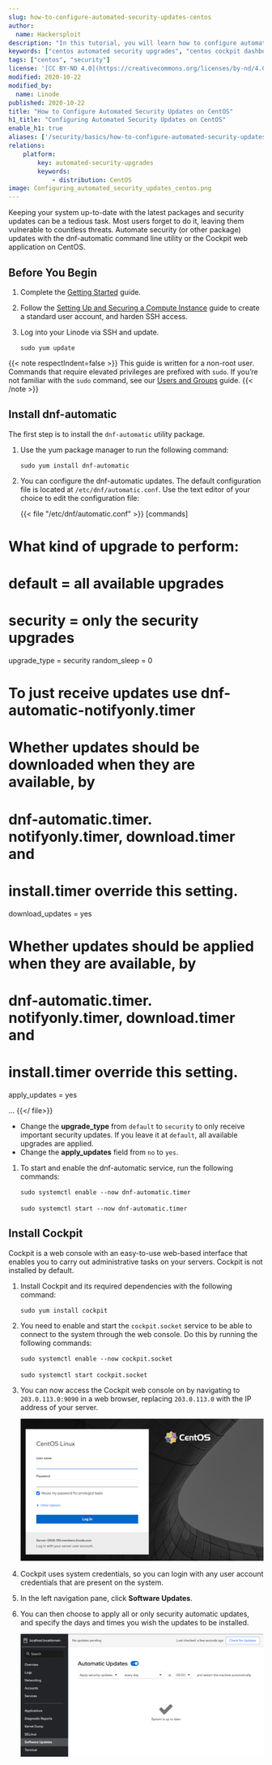 ```yaml
---
slug: how-to-configure-automated-security-updates-centos
author:
  name: Hackersploit
description: "In this tutorial, you will learn how to configure automated updates on CentOS using the dnf-automatic tool or the Cockpit web application."
keywords: ["centos automated security upgrades", "centos cockpit dashboard"]
tags: ["centos", "security"]
license: '[CC BY-ND 4.0](https://creativecommons.org/licenses/by-nd/4.0)'
modified: 2020-10-22
modified_by:
  name: Linode
published: 2020-10-22
title: "How to Configure Automated Security Updates on CentOS"
h1_title: "Configuring Automated Security Updates on CentOS"
enable_h1: true
aliases: ['/security/basics/how-to-configure-automated-security-updates-centos/']
relations:
    platform:
        key: automated-security-upgrades
        keywords:
            - distribution: CentOS
image: Configuring_automated_security_updates_centos.png
---
```


Keeping your system up-to-date with the latest packages and security updates can be a tedious task. Most users forget to do it, leaving them vulnerable to countless threats. Automate security (or other package) updates with the dnf-automatic command line utility or the Cockpit web application on CentOS.

## Before You Begin

1.  Complete the [Getting Started](/docs/guides/getting-started) guide.

1.  Follow the [Setting Up and Securing a Compute Instance](/docs/guides/set-up-and-secure/) guide to create a standard user account, and harden SSH access.

1.  Log into your Linode via SSH and update.

        sudo yum update

{{< note respectIndent=false >}}
This guide is written for a non-root user. Commands that require elevated privileges are prefixed with `sudo`. If you’re not familiar with the `sudo` command, see our [Users and Groups](/docs/guides/linux-users-and-groups) guide.
{{< /note >}}

## Install dnf-automatic

The first step is to install the `dnf-automatic` utility package.

1.  Use the yum package manager to run the following command:

        sudo yum install dnf-automatic

1.  You can configure the dnf-automatic updates. The default configuration file is located at `/etc/dnf/automatic.conf`. Use the text editor of your choice to edit the configuration file:

    {{< file "/etc/dnf/automatic.conf" >}}
[commands]
#  What kind of upgrade to perform:
# default                            = all available upgrades
# security                           = only the security upgrades
upgrade_type = security
random_sleep = 0

# To just receive updates use dnf-automatic-notifyonly.timer

# Whether updates should be downloaded when they are available, by
# dnf-automatic.timer. notifyonly.timer, download.timer and
# install.timer override this setting.
download_updates = yes

# Whether updates should be applied when they are available, by
# dnf-automatic.timer. notifyonly.timer, download.timer and
# install.timer override this setting.
apply_updates = yes

...
{{</ file>}}

  - Change the **upgrade_type** from `default` to `security` to only receive important security updates. If you leave it at `default`, all available upgrades are applied.
  - Change the **apply_updates** field from `no` to `yes`.

1.  To start and enable the dnf-automatic service, run the following commands:

        sudo systemctl enable --now dnf-automatic.timer

        sudo systemctl start --now dnf-automatic.timer

## Install Cockpit

Cockpit is a web console with an easy-to-use web-based interface that enables you to carry out administrative tasks on your servers. Cockpit is not installed by default.

1.  Install Cockpit and its required dependencies with the following command:

        sudo yum install cockpit

1.  You need to enable and start the `cockpit.socket` service to be able to connect to the system through the web console. Do this by running the following commands:

        sudo systemctl enable --now cockpit.socket

        sudo systemctl start cockpit.socket

1.  You can now access the Cockpit web console on by navigating to `203.0.113.0:9090` in a web browser, replacing `203.0.113.0` with the IP address of your server.

    ![CentOS Cockpit Login Screen](centos-cockpit-login.png "CentOS Cockpit Login Screen")

1.  Cockpit uses system credentials, so you can login with any user account credentials that are present on the system.

1.  In the left navigation pane, click **Software Updates**.

1.  You can then choose to apply all or only security automatic updates, and specify the days and times you wish the updates to be installed.

    ![CentOS Cockpit Automatic Update Screen](centos-cockpit-auto-update.png "CentOS Automatic Update Screen")
